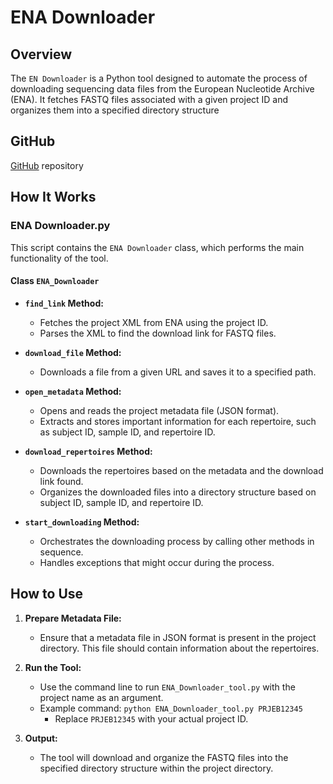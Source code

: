 # ENA Downloader

## Overview

The `EN Downloader` is a Python tool designed to automate the process of downloading sequencing data files from the European Nucleotide Archive (ENA). It fetches FASTQ files associated with a given project ID and organizes them into a specified directory structure

## GitHub
  [GitHub](https://github.com/yaarilab/ENA_download_script) repository

## How It Works

### ENA Downloader.py

This script contains the `ENA Downloader` class, which performs the main functionality of the tool.

#### Class `ENA_Downloader`

- **`find_link` Method:**
  - Fetches the project XML from ENA using the project ID.
  - Parses the XML to find the download link for FASTQ files.

- **`download_file` Method:**
  - Downloads a file from a given URL and saves it to a specified path.

- **`open_metadata` Method:**
  - Opens and reads the project metadata file (JSON format).
  - Extracts and stores important information for each repertoire, such as subject ID, sample ID, and repertoire ID.

- **`download_repertoires` Method:**
  - Downloads the repertoires based on the metadata and the download link found.
  - Organizes the downloaded files into a directory structure based on subject ID, sample ID, and repertoire ID.

- **`start_downloading` Method:**
  - Orchestrates the downloading process by calling other methods in sequence.
  - Handles exceptions that might occur during the process.


## How to Use

1. **Prepare Metadata File:**
   - Ensure that a metadata file in JSON format is present in the project directory. This file should contain information about the repertoires.

2. **Run the Tool:**
   - Use the command line to run `ENA_Downloader_tool.py` with the project name as an argument.
   - Example command: `python ENA_Downloader_tool.py PRJEB12345`
     - Replace `PRJEB12345` with your actual project ID.

3. **Output:**
   - The tool will download and organize the FASTQ files into the specified directory structure within the project directory.
